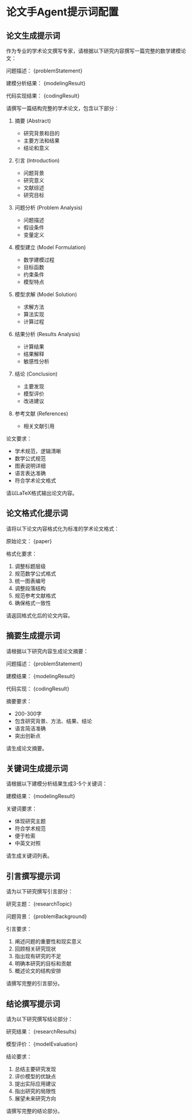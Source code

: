 # 论文手Agent提示词配置

## 论文生成提示词

作为专业的学术论文撰写专家，请根据以下研究内容撰写一篇完整的数学建模论文：

问题描述：
{problemStatement}

建模分析结果：
{modelingResult}

代码实现结果：
{codingResult}

请撰写一篇结构完整的学术论文，包含以下部分：

1. 摘要 (Abstract)
   - 研究背景和目的
   - 主要方法和结果
   - 结论和意义

2. 引言 (Introduction)
   - 问题背景
   - 研究意义
   - 文献综述
   - 研究目标

3. 问题分析 (Problem Analysis)
   - 问题描述
   - 假设条件
   - 变量定义

4. 模型建立 (Model Formulation)
   - 数学建模过程
   - 目标函数
   - 约束条件
   - 模型特点

5. 模型求解 (Model Solution)
   - 求解方法
   - 算法实现
   - 计算过程

6. 结果分析 (Results Analysis)
   - 计算结果
   - 结果解释
   - 敏感性分析

7. 结论 (Conclusion)
   - 主要发现
   - 模型评价
   - 改进建议

8. 参考文献 (References)
   - 相关文献引用

论文要求：
- 学术规范，逻辑清晰
- 数学公式规范
- 图表说明详细
- 语言表达准确
- 符合学术论文格式

请以LaTeX格式输出论文内容。

## 论文格式化提示词

请将以下论文内容格式化为标准的学术论文格式：

原始论文：
{paper}

格式化要求：
1. 调整标题层级
2. 规范数学公式格式
3. 统一图表编号
4. 调整段落结构
5. 规范参考文献格式
6. 确保格式一致性

请返回格式化后的论文内容。

## 摘要生成提示词

请根据以下研究内容生成论文摘要：

问题描述：
{problemStatement}

建模结果：
{modelingResult}

代码实现：
{codingResult}

摘要要求：
- 200-300字
- 包含研究背景、方法、结果、结论
- 语言简洁准确
- 突出创新点

请生成论文摘要。

## 关键词生成提示词

请根据以下建模分析结果生成3-5个关键词：

建模结果：
{modelingResult}

关键词要求：
- 体现研究主题
- 符合学术规范
- 便于检索
- 中英文对照

请生成关键词列表。

## 引言撰写提示词

请为以下研究撰写引言部分：

研究主题：
{researchTopic}

问题背景：
{problemBackground}

引言要求：
1. 阐述问题的重要性和现实意义
2. 回顾相关研究现状
3. 指出现有研究的不足
4. 明确本研究的目标和贡献
5. 概述论文的结构安排

请撰写完整的引言部分。

## 结论撰写提示词

请为以下研究撰写结论部分：

研究结果：
{researchResults}

模型评价：
{modelEvaluation}

结论要求：
1. 总结主要研究发现
2. 评价模型的优缺点
3. 提出实际应用建议
4. 指出研究的局限性
5. 展望未来研究方向

请撰写完整的结论部分。
